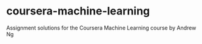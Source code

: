# coursera-machine-learning
Assignment solutions for the Coursera Machine Learning course by Andrew Ng

